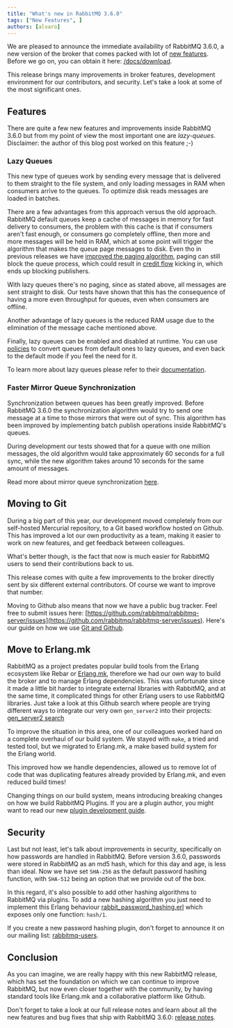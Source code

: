 ```yaml
---
title: "What's new in RabbitMQ 3.6.0"
tags: ["New Features", ]
authors: [alvaro]
---
```


We are pleased to announce the immediate availability of RabbitMQ
3.6.0, a new version of the broker that comes packed with lot of
[new features](https://github.com/rabbitmq/rabbitmq-server/releases/tag/rabbitmq_v3_6_0). Before
we go on, you can obtain it here:
[/docs/download](/docs/download).

This release brings many improvements in broker features, development
environment for our contributors, and security. Let's take a look at
some of the most significant ones.

<!-- truncate -->

## Features

There are quite a few new features and improvements inside RabbitMQ
3.6.0 but from my point of view the most important one are
*lazy-queues*. Disclaimer: the author of this blog post worked on this
feature ;-)

### Lazy Queues

This new type of queues work by sending every message that is
delivered to them straight to the file system, and only loading
messages in RAM when consumers arrive to the queues. To optimize disk
reads messages are loaded in batches.

There are a few advantages from this approach versus the old
approach. RabbitMQ default queues keep a cache of messages in memory
for fast delivery to consumers, the problem with this cache is that if
consumers aren't fast enough, or consumers go completely offline, then
more and more messages will be held in RAM, which at some point will
trigger the algorithm that makes the queue page messages to disk. Even
tho in previous releases we have
[improved the paging algorithm](https://github.com/rabbitmq/rabbitmq-server/issues/227),
paging can still block the queue process, which could result in
[credit flow](/blog/2015/10/06/new-credit-flow-settings-on-rabbitmq-3-5-5)
kicking in, which ends up blocking publishers.

With lazy queues there's no paging, since as stated above, all
messages are sent straight to disk. Our tests have shown that this has
the consequence of having a more even throughput for queues, even when
consumers are offline.

Another advantage of lazy queues is the reduced RAM usage due to the
elimination of the message cache mentioned above.

Finally, lazy queues can be enabled and disabled at runtime. You can
use [policies](/docs/parameters#policies) to
convert queues from default ones to lazy queues, and even back to the
default mode if you feel the need for it.

To learn more about lazy queues please refer to their
[documentation](/docs/lazy-queues).

### Faster Mirror Queue Synchronization

Synchronization between queues has been greatly improved. Before
RabbitMQ 3.6.0 the synchronization algorithm would try to send one
message at a time to those mirrors that were out of sync. This
algorithm has been improved by implementing batch publish operations
inside RabbitMQ's queues.

During development our tests showed that for a queue with one million
messages, the old algorithm would take approximately 60 seconds for a
full sync, while the new algorithm takes around 10 seconds for the
same amount of messages.

Read more about mirror queue synchronization
[here](/docs/ha#sync-since-3-6-0).

## Moving to Git

During a big part of this year, our development moved completely from
our self-hosted Mercurial repository, to a Git based workflow hosted
on Github. This has improved a lot our own productivity as a team,
making it easier to work on new features, and get feedback between
colleagues.

What's better though, is the fact that now is much easier for RabbitMQ
users to send their contributions back to us.

This release comes with quite a few improvements to the broker
directly sent by six different external contributors. Of course we
want to improve that number.

Moving to Github also means that now we have a public bug
tracker. Feel free to submit issues here:
[https://github.com/rabbitmq/rabbitmq-server/issues](https://github.com/rabbitmq/rabbitmq-server/issues).
Here's our guide on how we use
[Git and Github](/docs/github).

## Move to Erlang.mk

RabbitMQ as a project predates popular build tools from the Erlang
ecosystem like Rebar or [Erlang.mk](http://Erlang.mk), therefore we had our own way to
build the broker and to manage Erlang dependencies. This was
unfortunate since it made a little bit harder to integrate external
libraries with RabbitMQ, and at the same time, it complicated things
for other Erlang users to use RabbitMQ libraries. Just take a look at
this Github search where people are trying different ways to integrate
our very own `gen_server2` into their projects:
[gen_server2 search](https://github.com/search?l=erlang&amp;q=gen_server2&amp;type=Code&amp;utf8=%E2%9C%93)

To improve the situation in this area, one of our colleagues worked
hard on a complete overhaul of our build system. We stayed with
`make`, a tried and tested tool, but we migrated to
Erlang.mk, a make based build system for the
Erlang world.

This improved how we handle dependencies, allowed us to remove lot of
code that was duplicating features already provided by Erlang.mk, and
even reduced build times!

Changing things on our build system, means introducing breaking
changes on how we build RabbitMQ Plugins. If you are a plugin author,
you might want to read our new
[plugin development guide](/docs/plugin-development).

## Security

Last but not least, let's talk about improvements in security,
specifically on how passwords are handled in RabbitMQ. Before version
3.6.0, passwords were stored in RabbitMQ as an md5 hash, which for
this day and age, is less than ideal. Now we have set `SHA-256` as the
default password hashing function, with `SHA-512` being an option that
we provide out of the box.

In this regard, it's also possible to add other hashing algorithms to
RabbitMQ via plugins. To add a new hashing algorithm you just need to
implement this Erlang behaviour
[rabbit_password_hashing.erl](https://github.com/rabbitmq/rabbitmq-common/blob/432612a588f9741609b1318294933f6427ab2ee1/src/rabbit_password_hashing.erl)
which exposes only one function: `hash/1`.

If you create a new password hashing plugin, don't forget to announce
it on our mailing list:
[rabbitmq-users](https://groups.google.com/forum/#!forum/rabbitmq-users).

## Conclusion

As you can imagine, we are really happy with this new RabbitMQ
release, which has set the foundation on which we can continue to
improve RabbitMQ, but now even closer together with the community, by
having standard tools like Erlang.mk and a collaborative platform like
Github.

Don't forget to take a look at our full release notes and learn about
all the new features and bug fixes that ship with RabbitMQ 3.6.0:
[release notes](https://github.com/rabbitmq/rabbitmq-server/releases/tag/rabbitmq_v3_6_0).
